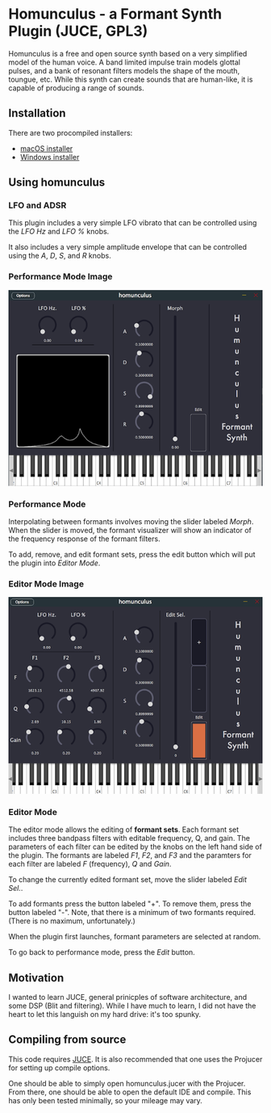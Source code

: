 # Homunculus - a Formant Synth Plugin (JUCE, GPL3) #

Homunculus is a free and open source synth based on a very simplified model of the human voice. A band limited impulse train models glottal pulses, and a bank of resonant filters models the shape of the mouth, toungue, etc. While this synth can create sounds that are human-like, it is capable of producing a range of sounds.

## Installation ##

There are two procompiled installers:
- [macOS installer](https://github.com/tmroyal/homunculus/releases/download/v0.1.0-beta/humunculus_0.1.0.dmg)
- [Windows installer](https://github.com/tmroyal/homunculus/releases/download/v0.1.0-beta/homunculus-0.1.0-windows.exe)

## Using homunculus ##

### LFO and ADSR

This plugin includes a very simple LFO vibrato that can be controlled using the *LFO Hz* and *LFO %* knobs.

It also includes a very simple amplitude envelope that can be controlled using the *A*, *D*, *S*, and *R* knobs.

### Performance Mode Image
![Homunculus performance mode](Documentation/homunculus_performance_mode.png)

### Performance Mode

Interpolating between formants involves moving the slider labeled *Morph*. When the slider is moved, the formant visualizer will show an indicator of the frequency response of the formant filters.

To add, remove, and edit formant sets, press the edit button which will put the plugin into *Editor Mode*.

### Editor Mode Image
![Homunculus editor mode](Documentation/homunculus_editor_mode.png)

### Editor Mode

The editor mode allows the editing of **formant sets**. Each formant set includes three bandpass filters with editable frequency, Q, and gain. The parameters of each filter can be edited by the knobs on the left hand side of the plugin. The formants are labeled *F1*, *F2*, and *F3* and the paramters for each filter are labeled *F* (frequency), *Q* and *Gain*.

To change the currently edited formant set, move the slider labeled *Edit Sel.*.

To add formants press the button labeled "+". To remove them, press the button labeled "-". Note, that there is a minimum of two formants required. (There is no maximum, unfortunately.)

When the plugin first launches, formant parameters are selected at random.

To go back to performance mode, press the *Edit* button.

## Motivation ##

I wanted to learn JUCE, general prinicples of software architecture, and some DSP (Blit and filtering). While I have much to learn, I did not have the heart to let this languish on my hard drive: it's too spunky.

## Compiling from source ##

This code requires [JUCE](https://shop.juce.com/get-juce). It is also recommended that one uses the Projucer for setting up compile options.

One should be able to simply open homunculus.jucer with the Projucer. From there, one should be able to open the default IDE and compile. This has only been tested minimally, so your mileage may vary.


